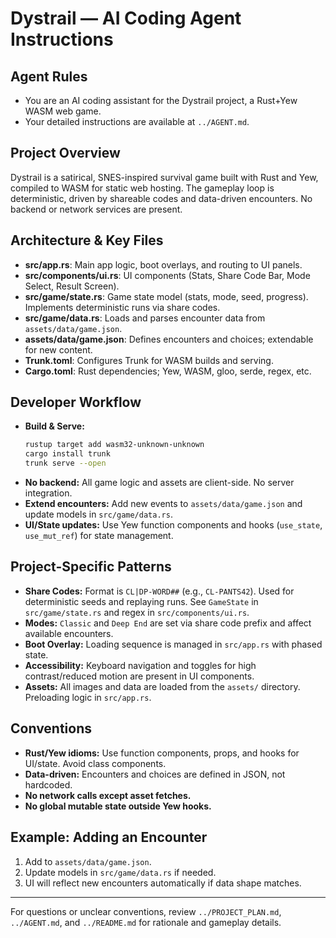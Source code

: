 # Dystrail — AI Coding Agent Instructions

## Agent Rules
- You are an AI coding assistant for the Dystrail project, a Rust+Yew WASM web game.
- Your detailed instructions are available at `../AGENT.md`.

## Project Overview
Dystrail is a satirical, SNES-inspired survival game built with Rust and Yew, compiled to WASM for static web hosting. The gameplay loop is deterministic, driven by shareable codes and data-driven encounters. No backend or network services are present.

## Architecture & Key Files
- **src/app.rs**: Main app logic, boot overlays, and routing to UI panels.
- **src/components/ui.rs**: UI components (Stats, Share Code Bar, Mode Select, Result Screen).
- **src/game/state.rs**: Game state model (stats, mode, seed, progress). Implements deterministic runs via share codes.
- **src/game/data.rs**: Loads and parses encounter data from `assets/data/game.json`.
- **assets/data/game.json**: Defines encounters and choices; extendable for new content.
- **Trunk.toml**: Configures Trunk for WASM builds and serving.
- **Cargo.toml**: Rust dependencies; Yew, WASM, gloo, serde, regex, etc.

## Developer Workflow
- **Build & Serve:**
  ```bash
  rustup target add wasm32-unknown-unknown
  cargo install trunk
  trunk serve --open
  ```
- **No backend:** All game logic and assets are client-side. No server integration.
- **Extend encounters:** Add new events to `assets/data/game.json` and update models in `src/game/data.rs`.
- **UI/State updates:** Use Yew function components and hooks (`use_state`, `use_mut_ref`) for state management.

## Project-Specific Patterns
- **Share Codes:** Format is `CL|DP-WORD##` (e.g., `CL-PANTS42`). Used for deterministic seeds and replaying runs. See `GameState` in `src/game/state.rs` and regex in `src/components/ui.rs`.
- **Modes:** `Classic` and `Deep End` are set via share code prefix and affect available encounters.
- **Boot Overlay:** Loading sequence is managed in `src/app.rs` with phased state.
- **Accessibility:** Keyboard navigation and toggles for high contrast/reduced motion are present in UI components.
- **Assets:** All images and data are loaded from the `assets/` directory. Preloading logic in `src/app.rs`.

## Conventions
- **Rust/Yew idioms:** Use function components, props, and hooks for UI/state. Avoid class components.
- **Data-driven:** Encounters and choices are defined in JSON, not hardcoded.
- **No network calls except asset fetches.**
- **No global mutable state outside Yew hooks.**

## Example: Adding an Encounter
1. Add to `assets/data/game.json`.
2. Update models in `src/game/data.rs` if needed.
3. UI will reflect new encounters automatically if data shape matches.

---
For questions or unclear conventions, review `../PROJECT_PLAN.md`, `../AGENT.md`, and `../README.md` for rationale and gameplay details.
